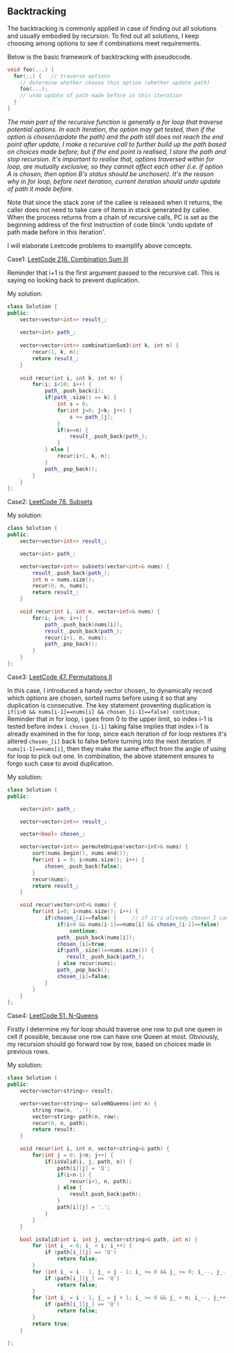 ## 													Backtracking

The backtracking is commonly applied in case of finding out all solutions and usually embodied by recursion. To find out all solutions, I keep choosing among options to see if combinations meet requirements. 

Below is the basic framework of backtracking with pseudocode.

```cpp
void foo(...) {
  for(;;) {   // traverse options
    // determine whether choose this option (whether update path)
    foo(...);
    // undo update of path made before in this iteration
  }
}
```

*The main part of the recursive function is generally a for loop that traverse potential options. In each iteration, the option may get tested, then if the option is chosen(update the path) and the path still does not reach the end point after update, I make a recursive call to further build up the path based on choices made before; but if the end point is realised, I store the path and stop recursion. It's important to realise that, options traversed within for loop, are mutually exclusive, so they cannot affect each other (i.e. if option A is chosen, then option B's status should be unchosen). It's the reason why in for loop, before next iteration, current iteration should undo update of path it made before.* 

Note that since the stack zone of the callee is released when it returns, the caller does not need to take care of items in stack generated by callee.  When the process returns from a chain of recursive calls, PC is set as the beginning address of the first instruction of code block 'undo update of path made before in this iteration'. 

I will elaborate Leetcode problems to examplify above concepts. 

Case1: [LeetCode 216. Combination Sum III](https://leetcode.com/problems/combination-sum-iii/) 

Reminder that i+1 is the first argument passed to the recursive call. This is saying no looking back to prevent duplication. 

My solution:

```cpp
class Solution {
public:
    vector<vector<int>> result_;
  
    vector<int> path_;
  
    vector<vector<int>> combinationSum3(int k, int n) {
        recur(1, k, n);
        return result_;
    }
  
    void recur(int i, int k, int n) {
        for(i; i<10; i++) {
            path_.push_back(i);
            if(path_.size() == k) {
                int s = 0;
                for(int j=0; j<k; j++) {
                    s += path_[j];
                }
                if(s==n) {
                    result_.push_back(path_);
                }
            } else {
                recur(i+1, k, n);
            }
            path_.pop_back();     
        }  
    }
};
```

Case2: [LeetCode 78. Subsets](https://leetcode.com/problems/subsets/) 

My solution:

```cpp
class Solution {
public:
    vector<vector<int>> result_;

    vector<int> path_;

    vector<vector<int>> subsets(vector<int>& nums) {
        result_.push_back(path_);
        int n = nums.size();
        recur(0, n, nums);
        return result_;
    }

    void recur(int i, int n, vector<int>& nums) {
        for(i; i<n; i++) {
            path_.push_back(nums[i]);
            result_.push_back(path_);
            recur(i+1, n, nums);
            path_.pop_back();
        }
    }
};
```

Case3: [LeetCode 47. Permutations II](https://leetcode.com/problems/permutations-ii/) 

In this case, I introduced a handy vector chosen_ to dynamically record which options are chosen, sorted nums before using it so that any duplication is consecutive. The key statement proventing duplication is ``` if(i>0 && nums[i-1]==nums[i] && chosen_[i-1]==false) continue;``` Reminder that in for loop, i goes from 0 to the upper limit, so index i-1 is tested before index i. ```chosen_[i-1]``` taking false implies that index i-1 is already examined in the for loop, since each iteration of for loop restores it's altered ```chosen_[i]``` back to false before turning into the next iteration. If ```nums[i-1]==nums[i]```, then they make the same effect from the angle of using for loop to pick out one. In combination, the above statement ensures to forgo such case to avoid duplication.

My solution:

```cpp
class Solution {
public:

    vector<int> path_;

    vector<vector<int>> result_;

    vector<bool> chosen_;

    vector<vector<int>> permuteUnique(vector<int>& nums) {
        sort(nums.begin(), nums.end());
        for(int i = 0; i<nums.size(); i++) {
            chosen_.push_back(false);
        }
        recur(nums);
        return result_;
    }

    void recur(vector<int>& nums) {
        for(int i=0; i<nums.size(); i++) {
            if(chosen_[i]==false) {     // if it's already chosen I cannot take it into account
                if(i>0 && nums[i-1]==nums[i] && chosen_[i-1]==false)
                    continue;
                path_.push_back(nums[i]);
                chosen_[i]=true;
                if(path_.size()==nums.size()) {
                   result_.push_back(path_);
                } else recur(nums);
                path_.pop_back();
                chosen_[i]=false;
            }
        }
    }
};
```

Case4: [LeetCode 51. N-Queens](https://leetcode.com/problems/n-queens/description/) 

Firstly I determine my for loop should traverse one row to put one queen in cell if possible, because one row can have one Queen at most. Obviously, my recursion should go forward row by row, based on choices made in previous rows. 

My solution:

```cpp
class Solution {
public:
    vector<vector<string>> result;

    vector<vector<string>> solveNQueens(int n) {
        string row(n, '.');
        vector<string> path(n, row);
        recur(0, n, path);
        return result;
    }

    void recur(int i, int n, vector<string>& path) {
        for(int j = 0; j<n; j++) {
            if(isValid(i, j, path, n)) {
                path[i][j] = 'Q';
                if(i<n-1) {
                    recur(i+1, n, path);
                } else {
                    result.push_back(path);
                }
                path[i][j] = '.';
            }
        }
    }

    bool isValid(int i, int j, vector<string>& path, int n) {
        for (int i_ = 0; i_ < i; i_++) {
            if (path[i_][j] == 'Q') 
                return false;
        }
        for (int i_ = i - 1, j_ = j - 1; i_ >= 0 && j_ >= 0; i_--, j_--) {
            if (path[i_][j_] == 'Q') 
                return false;
        }
        for (int i_ = i - 1, j_ = j + 1; i_ >= 0 && j_ < n; i_--, j_++) {
            if (path[i_][j_] == 'Q') 
                return false;
        }
        return true;
    }

};
```

